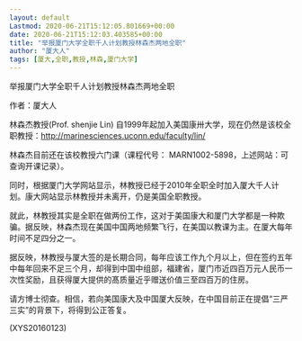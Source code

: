 ```yaml
---
layout: default
Lastmod: 2020-06-21T15:12:05.801669+00:00
date: 2020-06-21T15:12:03.403585+00:00
title: "举报厦门大学全职千人计划教授林森杰两地全职"
author: "厦大人"
tags: [厦大,全职,教授,林森,厦门大学]
---
```


举报厦门大学全职千人计划教授林森杰两地全职

作者：厦大人

林森杰教授(Prof. shenjie Lin) 自1999年起加入美国康卅大学，现在仍然是该校全职教授：http://marinesciences.uconn.edu/faculty/lin/

林森杰目前还在该校教授六门课（课程代号： MARN1002-5898，上述网站：可 查询开课记录）。

同时，根据厦门大学网站显示，林教授已经于2010年全职全时加入厦大千人计划。康大网站显示林教授并未离开，仍是美国全职教授。

就此，林教授其实是全职在做两份工作，这对于美国康大和厦门大学都是一种欺骗。据反映，林森杰现在美国中国两地频繁飞行，在美国以教课为主。在厦大每年时间不足四分之一。

据反映，林教授与厦大签的是长期合同，每年应该工作九个月以上，但在签约五年中每年回来不足三个月，却得到中国中组部，福建省，厦门市近四百万元人民币一次性奖励，且获得厦大提供的髙质量近乎赠送价值三至四百万的住房。

请方博士彻查。相信，若向美国康大及中国厦大反映，在中国目前正在提倡“三严三实”的背景下，将得到公正答复。

(XYS20160123)

